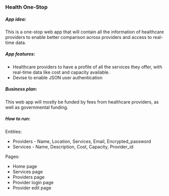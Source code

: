 ### Health One-Stop

##### App idea: 
This is a one-stop web app that will contain all the information of healthcare providers to enable better comparison across providers and access to real-time data. 

##### App features: 
- Healthcare providers to have a profile of all the services they offer, with real-time data like cost and capacity available.
- Devise to enable JSON user authentication 

##### Business plan: 
This web app will mostly be funded by fees from healthcare providers, as well as governmental funding. 

##### How to run: 

Entities: 
- Providers - Name, Location, Services, Email, Encrypted_password
- Services - Name, Description, Cost, Capacity, Provider_id

Pages: 
- Home page 
- Services page 
- Providers page 
- Provider login page 
- Provider edit page 